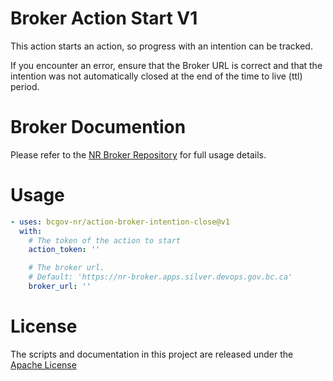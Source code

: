 # Broker Action Start V1

This action starts an action, so progress with an intention can be tracked.

If you encounter an error, ensure that the Broker URL is correct and that the intention was not automatically closed at the end of the time to live (ttl) period.

# Broker Documention

Please refer to the [NR Broker Repository](https://github.com/bcgov-nr/nr-broker) for full usage details.

# Usage

<!-- start usage -->
```yaml
- uses: bcgov-nr/action-broker-intention-close@v1
  with:
    # The token of the action to start
    action_token: ''

    # The broker url.
    # Default: 'https://nr-broker.apps.silver.devops.gov.bc.ca'
    broker_url: ''
```
<!-- end usage -->

# License

The scripts and documentation in this project are released under the [Apache License](LICENSE)

